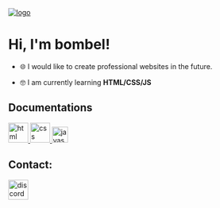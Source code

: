 <a href="https://github.com/bombelll">
    <img src="https://i.imgur.com/4JjWEk2.png" alt="logo">
</a>
<h1>Hi, I'm bombel!</h1>

- 🌐 I would like to create professional websites in the future.

- 🤓 I am currently learning **HTML/CSS/JS**

<h2>Documentations</h2>
<a href="https://developer.mozilla.org/pl/docs/Web/HTML">
    <img src="https://upload.wikimedia.org/wikipedia/commons/thumb/6/61/HTML5_logo_and_wordmark.svg/1024px-HTML5_logo_and_wordmark.svg.png" alt="html" style="height: 40px;">
</a>
<a href="https://developer.mozilla.org/pl/docs/Web/CSS/Reference">
    <img src="https://upload.wikimedia.org/wikipedia/commons/thumb/d/d5/CSS3_logo_and_wordmark.svg/800px-CSS3_logo_and_wordmark.svg.png" alt="css" style="height: 40px;">
</a>
<a href="https://developer.mozilla.org/pl/docs/Web/JavaScript/Reference">
    <img src="https://upload.wikimedia.org/wikipedia/commons/thumb/9/99/Unofficial_JavaScript_logo_2.svg/1024px-Unofficial_JavaScript_logo_2.svg.png" alt="javascript" style="height: 32px;">
</a>

<h2>Contact:</h2>
<a href="https://discord.com/users/428618348205703179">
    <img src="https://upload.wikimedia.org/wikipedia/commons/9/9f/Discord_icon.svg" alt="discord" style="height:40px">
</a>

